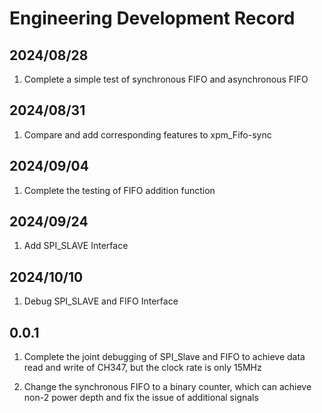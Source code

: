 # Engineering Development Record

## 2024/08/28

1. Complete a simple test of synchronous FIFO and asynchronous FIFO

## 2024/08/31

1. Compare and add corresponding features to xpm_Fifo-sync

## 2024/09/04

1. Complete the testing of FIFO addition function

## 2024/09/24

1. Add SPI_SLAVE Interface

## 2024/10/10

1. Debug SPI_SLAVE and FIFO Interface

## 0.0.1

1. Complete the joint debugging of SPI_Slave and FIFO to achieve data read and write of CH347, but the clock rate is only 15MHz
   
2. Change the synchronous FIFO to a binary counter, which can achieve non-2 power depth and fix the issue of additional signals
